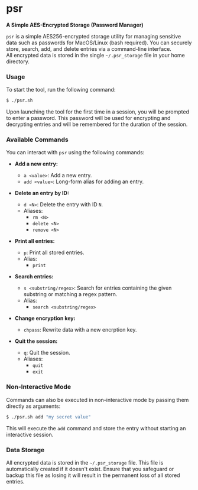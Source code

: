 # psr
**A Simple AES-Encrypted Storage (Password Manager)**


`psr` is a simple AES256-encrypted storage utility for managing sensitive data such as passwords for MacOS/Linux (bash required). You can securely store, search, add, and delete entries via a command-line interface.<br/>
All encrypted data is stored in the single `~/.psr_storage` file in your home directory.

### Usage
To start the tool, run the following command:
```bash
$ ./psr.sh
```

Upon launching the tool for the first time in a session, you will be prompted to enter a password. This password will be used for encrypting and decrypting entries and will be remembered for the duration of the session.

### Available Commands
You can interact with `psr` using the following commands:

- **Add a new entry:**
  - `a <value>`: Add a new entry.
  - `add <value>`: Long-form alias for adding an entry.

- **Delete an entry by ID:**
  - `d <N>`: Delete the entry with ID `N`.
  - Aliases:
    - `rm <N>`
    - `delete <N>`
    - `remove <N>`

- **Print all entries:**
  - `p`: Print all stored entries.
  - Alias:
    - `print`

- **Search entries:**
  - `s <substring/regex>`: Search for entries containing the given substring or matching a regex pattern.
  - Alias:
    - `search <substring/regex>`

- **Change encryption key:**
  - `chpass`: Rewrite data with a new encrption key.

- **Quit the session:**
  - `q`: Quit the session.
  - Aliases:
    - `quit`
    - `exit`

### Non-Interactive Mode
Commands can also be executed in non-interactive mode by passing them directly as arguments:

```bash
$ ./psr.sh add "my secret value"
```

This will execute the `add` command and store the entry without starting an interactive session.


### Data Storage
All encrypted data is stored in the `~/.psr_storage` file. This file is automatically created if it doesn't exist. Ensure that you safeguard or backup this file as losing it will result in the permanent loss of all stored entries.
